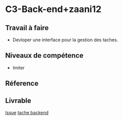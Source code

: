 # C3-Back-end+zaani12

## Travail à faire

- Devloper  une interface  pour la  gestion des taches.

## Niveaux de compétence

- Imiter

## Réference

## Livrable

[Issue](https://github.com/labs-web/prototype/issues/42)
[tache backend](https://github.com/labs-web/prototype/tree/42-gestionprojets_taskbackend1)